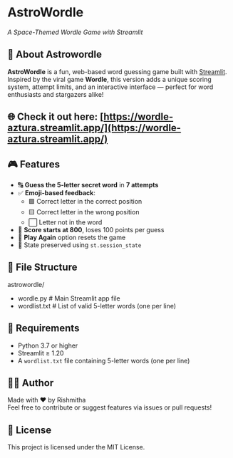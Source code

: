 # AstroWordle 
*A Space-Themed Wordle Game with Streamlit*

## 🌟 About Astrowordle
**AstroWordle** is a fun, web-based word guessing game built with [Streamlit](https://streamlit.io/). Inspired by the viral game **Wordle**, this version adds a unique scoring system, attempt limits, and an interactive interface — perfect for word enthusiasts and stargazers alike!

## 🌐 Check it out here: [https://wordle-aztura.streamlit.app/](https://wordle-aztura.streamlit.app/)

## 🎮 Features

- 🔠 **Guess the 5-letter secret word** in **7 attempts**
- ✅ **Emoji-based feedback**:
  - 🟩 Correct letter in the correct position
  - 🟨 Correct letter in the wrong position
  - ⬜ Letter not in the word
- 🧠 **Score starts at 800**, loses 100 points per guess
- 🔁 **Play Again** option resets the game
- 🧾 State preserved using `st.session_state`

  
## 📁 File Structure

astrowordle/
- wordle.py # Main Streamlit app file
- wordlist.txt # List of valid 5-letter words (one per line)

## 📜 Requirements

- Python 3.7 or higher  
- Streamlit ≥ 1.20  
- A `wordlist.txt` file containing 5-letter words (one per line)

## 👩‍💻 Author

Made with ❤️ by Rishmitha  
Feel free to contribute or suggest features via issues or pull requests!

## 📄 License
This project is licensed under the MIT License.
